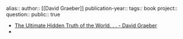 alias:: 
author:: [[David Graeber]] 
publication-year::
tags:: book 
project:: 
question::
public:: true

- [The Ultimate Hidden Truth of the World. . . - David Graeber](https://davidgraeber.org/books/the-ultimate-hidden-truth-of-the-world)
-